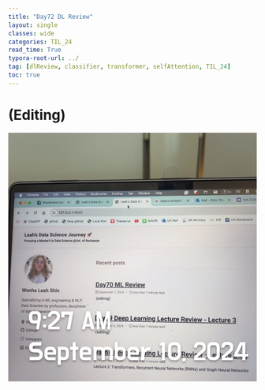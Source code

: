```yaml
---
title: "Day72 DL Review"
layout: single
classes: wide
categories: TIL_24
read_time: True
typora-root-url: ../
tag: [dlReview, classifier, transformer, selfAttention, TIL_24]
toc: true 
---
```


# (Editing)

![747C11EE-F4C9-4AF9-89DD-1A23C1B977ED_1_105_c](/images/2024-09-10-TIL24_Day72_DL/747C11EE-F4C9-4AF9-89DD-1A23C1B977ED_1_105_c.jpeg)<br><br>



